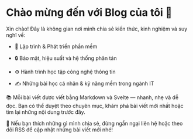 # Chào mừng đến với Blog của tôi 👋

Xin chào! Đây là không gian nơi mình chia sẻ kiến thức, kinh nghiệm và suy nghĩ về:

- 🧠 Lập trình & Phát triển phần mềm

- 🔒 Bảo mật, hiệu suất và hệ thống phân tán

- ⚙️ Hành trình học tập công nghệ thông tin

- ✍️ Những bài học cá nhân & kỹ năng mềm trong ngành IT

📚 Mỗi bài viết được viết bằng Markdown và Svelte — nhanh, nhẹ và dễ đọc. Bạn có thể duyệt theo chuyên mục, khám phá bài viết mới nhất hoặc tìm lại những nội dung trước đây.

💌 Nếu bạn thích những gì mình chia sẻ, đừng ngần ngại liên hệ hoặc theo dõi RSS để cập nhật những bài viết mới nhé!
